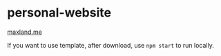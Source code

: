 # personal-website
 
[maxland.me](https://maxland.me)
 
If you want to use template, after download, use `npm start` to run locally.
